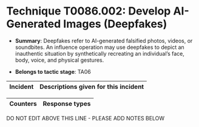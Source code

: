 # Technique T0086.002: Develop AI-Generated Images (Deepfakes)

* **Summary**: Deepfakes refer to AI-generated falsified photos, videos, or soundbites. An influence operation may use deepfakes to depict an inauthentic situation by synthetically recreating an individual’s face, body, voice, and physical gestures.

* **Belongs to tactic stage**: TA06


| Incident | Descriptions given for this incident |
| -------- | -------------------- |



| Counters | Response types |
| -------- | -------------- |


DO NOT EDIT ABOVE THIS LINE - PLEASE ADD NOTES BELOW